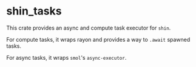 # shin_tasks

This crate provides an async and compute task executor for `shin`.

For compute tasks, it wraps rayon and provides a way to `.await` spawned tasks.

For async tasks, it wraps `smol`'s `async-executor`.

